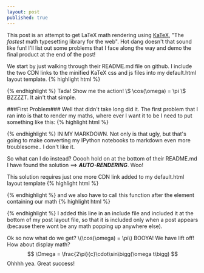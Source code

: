 ```yaml
---
layout: post
published: true
---
```




This post is an attempt to get LaTeX math rendering using [KaTeX](https://khan.github.io/KaTeX/), "The _fastest_ math typesetting library for the web". Hot dang doesn't that sound like fun! I'll list out some problems that I face along the way and demo the final product at the end of the post!

We start by just walking through their README.md file on github. I include the two CDN links to the minified KaTeX css and js files into my default.html layout template. 
{% highlight html %}
<link rel="stylesheet" href="//cdnjs.cloudflare.com/ajax/libs/KaTeX/0.3.0/katex.min.css">
<script src="//cdnjs.cloudflare.com/ajax/libs/KaTeX/0.3.0/katex.min.js"></script>
{% endhighlight %}
Tada! Show me the action! \$ \cos(\omega) = \pi \$
BZZZZT. It ain't that simple.

###First Problem###
Well that didn't take long did it. The first problem that I ran into is that to render my maths, where ever I want it to be I need to put something like this:
{% highlight html %}
<script>katex.render("\cos(\omega) = \pi", element);</script>
{% endhighlight %}
IN MY MARKDOWN. Not only is that ugly, but that's going to make converting my IPython notebooks to markdown even more troublesome.. I don't like it.

So what can I do instead? Ooooh hold on at the bottom of their README.md I have found the solution ==> __*AUTO-RENDERING*__. Woo!

This solution requires just one more CDN link added to my default.html layout template
{% highlight html %}
<script src="//cdnjs.cloudflare.com/ajax/libs/KaTeX/0.5.1/contrib/auto-render.min.js"></script>
{% endhighlight %}
and we also have to call this function after the element containing our math
{% highlight html  %}
<script>renderMathInElement(document.getElementById("example"));</script>
{% endhighlight %}
I added this line in an include file and included it at the bottom of my post layout file, so that it is included only when a post appears (because there wont be any math popping up anywhere else).

Ok so now what do we get? \\(\cos(\omega) = \pi\\) 
BOOYA! We have lift off!
How about display math? 
$$ \Omega = \frac{2\pi}{c}\cdot\sin\bigg(\omega t\bigg) $$
Ohhhh yea. Great success!
